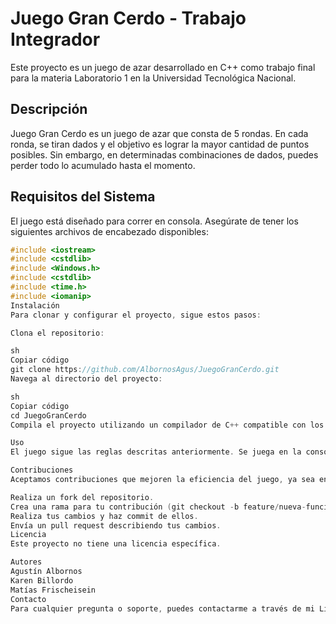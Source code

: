 # Juego Gran Cerdo - Trabajo Integrador

Este proyecto es un juego de azar desarrollado en C++ como trabajo final para la materia Laboratorio 1 en la Universidad Tecnológica Nacional.

## Descripción

Juego Gran Cerdo es un juego de azar que consta de 5 rondas. En cada ronda, se tiran dados y el objetivo es lograr la mayor cantidad de puntos posibles. Sin embargo, en determinadas combinaciones de dados, puedes perder todo lo acumulado hasta el momento.

## Requisitos del Sistema

El juego está diseñado para correr en consola. Asegúrate de tener los siguientes archivos de encabezado disponibles:

```cpp
#include <iostream>
#include <cstdlib>
#include <Windows.h>
#include <cstdlib>
#include <time.h>
#include <iomanip>
Instalación
Para clonar y configurar el proyecto, sigue estos pasos:

Clona el repositorio:

sh
Copiar código
git clone https://github.com/AlbornosAgus/JuegoGranCerdo.git
Navega al directorio del proyecto:

sh
Copiar código
cd JuegoGranCerdo
Compila el proyecto utilizando un compilador de C++ compatible con los requisitos del sistema.

Uso
El juego sigue las reglas descritas anteriormente. Se juega en la consola y puedes interactuar con el juego a través de la entrada de texto.

Contribuciones
Aceptamos contribuciones que mejoren la eficiencia del juego, ya sea en el código o en la parte gráfica. Si deseas contribuir, por favor, sigue las siguientes pautas:

Realiza un fork del repositorio.
Crea una rama para tu contribución (git checkout -b feature/nueva-funcionalidad).
Realiza tus cambios y haz commit de ellos.
Envía un pull request describiendo tus cambios.
Licencia
Este proyecto no tiene una licencia específica.

Autores
Agustín Albornos
Karen Billordo
Matías Frischeisein
Contacto
Para cualquier pregunta o soporte, puedes contactarme a través de mi LinkedIn: [agusalbornos](https://www.linkedin.com/in/agust%C3%ADn-mariano-albornos-2bb21b213/).
